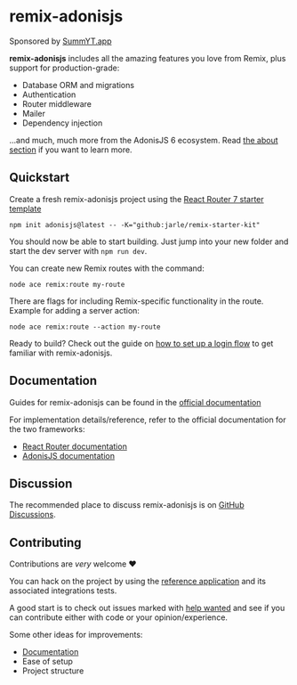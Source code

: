 # remix-adonisjs

Sponsored by [SummYT.app](https://summyt.app)

**remix-adonisjs** includes all the amazing features you love from Remix, plus support for production-grade:

- Database ORM and migrations
- Authentication
- Router middleware
- Mailer
- Dependency injection

...and much, much more from the AdonisJS 6 ecosystem. Read [the about section](https://matstack.dev/remix-adonisjs/about) if you want to learn more.

## Quickstart

Create a fresh remix-adonisjs project using the [React Router 7 starter template](https://github.com/jarle/remix-starter-kit)

```
npm init adonisjs@latest -- -K="github:jarle/remix-starter-kit"
```

You should now be able to start building.
Just jump into your new folder and start the dev server with `npm run dev`.

You can create new Remix routes with the command:

```
node ace remix:route my-route
```

There are flags for including Remix-specific functionality in the route.
Example for adding a server action:

```
node ace remix:route --action my-route
```

Ready to build?
Check out the guide on [how to set up a login flow](https://matstack.dev/remix-adonisjs/hands-on/building-a-login-flow) to get familiar with remix-adonisjs.

## Documentation

Guides for remix-adonisjs can be found in the [official documentation](https://matstack.dev/remix-adonisjs/)

For implementation details/reference, refer to the official documentation for the two frameworks:

- [React Router documentation](https://reactrouter.com/home)
- [AdonisJS documentation](https://docs.adonisjs.com/)

## Discussion

The recommended place to discuss remix-adonisjs is on [GitHub Discussions](https://github.com/jarle/remix-adonisjs/discussions).

## Contributing

Contributions are _very_ welcome ❤️

You can hack on the project by using the [reference application](./packages/reference-app/README.md) and its associated integrations tests.

A good start is to check out issues marked with [help wanted](https://github.com/jarle/remix-adonisjs/labels/help%20wanted) and see if you can contribute either with code or your opinion/experience.

Some other ideas for improvements:

- [Documentation](https://github.com/jarle/remix-adonisjs-docs)
- Ease of setup
- Project structure
